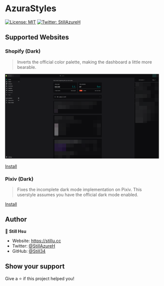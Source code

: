 # AzuraStyles

[![License: MIT](https://img.shields.io/badge/License-MIT-yellow.svg)](/LICENSE)
[![Twitter: StillAzureH](https://img.shields.io/twitter/follow/StillAzureH.svg?style=social)](https://twitter.com/StillAzureH)

## Supported Websites

### Shopify (Dark)

> Inverts the official color palette, making the dashboard a little more bearable.

![Preview](resources/dark-shopify.png)

[Install](https://github.com/Still34/azura-styles/raw/master/styles/DarkShopify.user.css)

### Pixiv (Dark)

> Fixes the incomplete dark mode implementation on Pixiv. This userstyle assumes you have the official dark mode enabled.

[Install](https://github.com/Still34/azura-styles/raw/master/styles/DarkShopify.user.css)

## Author

👤 **Still Hsu**

- Website: <https://stillu.cc>
- Twitter: [@StillAzureH](https://twitter.com/StillAzureH)
- GitHub: [@Still34](https://github.com/Still34)

## Show your support

Give a ⭐️ if this project helped you!

